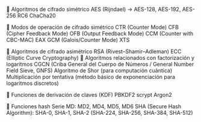 <!-- Información de la librería -->

🔐 Algoritmos de cifrado simétrico
AES (Rijndael) → AES-128, AES-192, AES-256
RC6
ChaCha20

🔀 Modos de operación de cifrado simétrico
CTR (Counter Mode)
CFB (Cipher Feedback Mode)
OFB (Output Feedback Mode)
CCM (Counter with CBC-MAC)
EAX
GCM (Galois/Counter Mode)
XTS

🔑 Algoritmos de cifrado asimétrico
RSA (Rivest–Shamir–Adleman)
ECC (Elliptic Curve Cryptography)
🧮 Algoritmos relacionados con factorización y logaritmos
CGCN (Criba General del Cuerpo de Números / General Number Field Sieve, GNFS)
Algoritmo de Shor (para computación cuántica)
Multiplicación por tentativa (método básico de exponenciación para logaritmos discretos)

🔑 Funciones de derivación de claves (KDF)
PBKDF2
scrypt
Argon2

📝 Funciones hash
Serie MD: MD2, MD4, MD5, MD6
SHA (Secure Hash Algorithm): SHA-0, SHA-1, SHA-2 (SHA-224, SHA-256, SHA-384, SHA-512)


